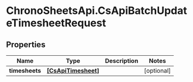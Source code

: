 # ChronoSheetsApi.CsApiBatchUpdateTimesheetRequest

## Properties
Name | Type | Description | Notes
------------ | ------------- | ------------- | -------------
**timesheets** | [**[CsApiTimesheet]**](CsApiTimesheet.md) |  | [optional] 


